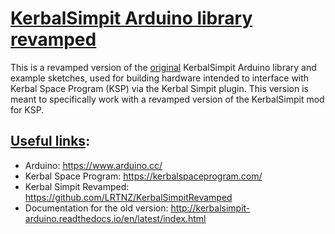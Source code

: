 # <u>**KerbalSimpit Arduino library revamped**</u>

This is a revamped version of the [original](https://bitbucket.org/pjhardy/kerbalsimpit-arduino/src/main/) KerbalSimpit Arduino library and example sketches, used for building hardware intended to interface with Kerbal Space Program (KSP) via the Kerbal Simpit plugin. This version is meant to specifically work with a revamped version of the KerbalSimpit mod for KSP.

## <u>Useful links</u>:

- Arduino: https://www.arduino.cc/
- Kerbal Space Program: https://kerbalspaceprogram.com/
- Kerbal Simpit Revamped: https://github.com/LRTNZ/KerbalSimpitRevamped
- Documentation for the old version: http://kerbalsimpit-arduino.readthedocs.io/en/latest/index.html
